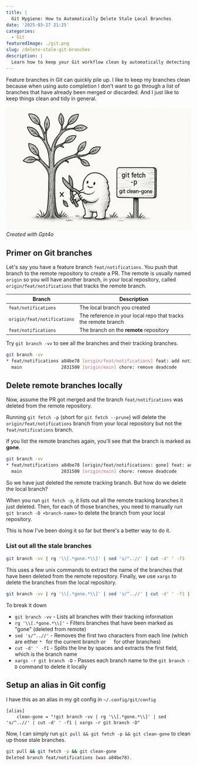 ```yaml
---
title: |
  Git Hygiene: How to Automatically Delete Stale Local Branches
date: '2025-03-27 21:25'
categories:
  - Git
featuredImage: ./git.png
slug: /delete-stale-git-branches
description: |
  Learn how to keep your Git workflow clean by automatically detecting and removing stale local branches that no longer exist in the remote repository. This step-by-step guide shows you how to create a custom Git alias to streamline branch management
---
```


Feature branches in Git can quickly pile up. I like to keep my branches clean because when using auto completion I don't want to go through a list of branches that have already been merged or discarded. And I just like to keep things clean and tidy in general.

![Git Branch Relationship](./git.png)
_Created with Gpt4o_

## Primer on Git branches

Let's say you have a feature branch `feat/notifications`.
You push that branch to the remote repository to create a PR.
The remote is usually named `origin` so you will have another branch, in your local repository, called `origin/feat/notifications` that tracks the remote branch.

| Branch                      | Description                                                    |
| --------------------------- | -------------------------------------------------------------- |
| `feat/notifications`        | The local branch you created                                   |
| `origin/feat/notifications` | The reference in your local repo that tracks the remote branch |
| `feat/notifications`        | The branch on the **remote** repository                        |

Try `git branch -vv` to see all the branches and their tracking branches.

```sh
git branch -vv
* feat/notifications a84be78 [origin/feat/notifications] feat: add notifications
  main               2831500 [origin/main] chore: remove deadcode
```

## Delete remote branches locally

Now, assume the PR got merged and the branch `feat/notifications` was deleted from the remote repository.

Running `git fetch -p` (short for `git fetch --prune`) will delete the `origin/feat/notifications` branch from your local repository but not the `feat/notifications` branch.

If you list the remote branches again, you'll see that the branch is marked as **gone**.

```sh
git branch -vv
* feat/notifications a84be78 [origin/feat/notifications: gone] feat: add notifications
  main               2831500 [origin/main] chore: remove deadcode
```

So we have just deleted the remote tracking branch. But how do we delete the local branch?

When you run `git fetch -p`, it lists out all the remote tracking branches it just deleted.
Then, for each of those branches, you need to manually run `git branch -D <branch-name>` to delete the branch from your local repository.

This is how I've been doing it so far but there's a better way to do it.

### List out all the stale branches

```sh
git branch -vv | rg '\\[.*gone.*\\]' | sed 's/^..//' | cut -d' ' -f1
```

This uses a few unix commands to extract the name of the branches that have been deleted from the remote repository.
Finally, we use `xargs` to delete the branches from the local repository.

```sh
git branch -vv | rg '\\[.*gone.*\\]' | sed 's/^..//' | cut -d' ' -f1 | xargs -r git branch -D
```

To break it down

- `git branch -vv` - Lists all branches with their tracking information
- `rg '\\[.*gone.*\\]'` - Filters branches that have been marked as "gone" (deleted from remote)
- `sed 's/^..//'` - Removes the first two characters from each line (which are either `* ` for the current branch or `  ` for other branches)
- `cut -d' ' -f1` - Splits the line by spaces and extracts the first field, which is the branch name
- `xargs -r git branch -D` - Passes each branch name to the `git branch -D` command to delete it locally

## Setup an alias in Git config

I have this as an alias in my git config in `~/.config/git/config`

```
[alias]
    clean-gone = "!git branch -vv | rg '\\[.*gone.*\\]' | sed 's/^..//' | cut -d' ' -f1 | xargs -r git branch -D"
```

Now, I can simply run `git pull && git fetch -p && git clean-gone` to clean up those stale branches.

```sh
git pull && git fetch -p && git clean-gone
Deleted branch feat/notifications (was a84be78).
```

<br>
